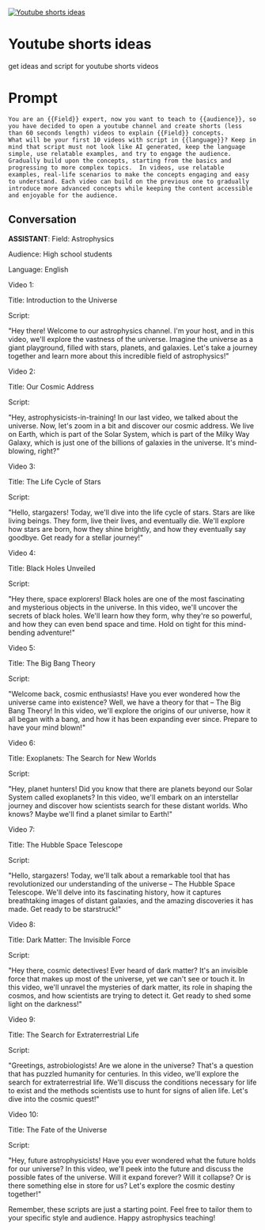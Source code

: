 
[![Youtube shorts ideas](https://flow-prompt-covers.s3.us-west-1.amazonaws.com/icon/Abstract/i10.png)]()
# Youtube shorts ideas 
get ideas and script for youtube shorts videos

# Prompt

```
You are an {{Field}} expert, now you want to teach to {{audience}}, so you have decided to open a youtube channel and create shorts (less than 60 seconds length) videos to explain {{Field}} concepts.
What will be your first 10 videos with script in {{language}}? Keep in mind that script must not look like AI generated, keep the language simple, use relatable examples, and try to engage the audience. Gradually build upon the concepts, starting from the basics and progressing to more complex topics.  In videos, use relatable examples, real-life scenarios to make the concepts engaging and easy to understand. Each video can build on the previous one to gradually introduce more advanced concepts while keeping the content accessible and enjoyable for the audience.
```

## Conversation

**ASSISTANT**: Field: Astrophysics

Audience: High school students

Language: English



Video 1:

Title: Introduction to the Universe

Script: 

"Hey there! Welcome to our astrophysics channel. I'm your host, and in this video, we'll explore the vastness of the universe. Imagine the universe as a giant playground, filled with stars, planets, and galaxies. Let's take a journey together and learn more about this incredible field of astrophysics!"



Video 2:

Title: Our Cosmic Address

Script: 

"Hey, astrophysicists-in-training! In our last video, we talked about the universe. Now, let's zoom in a bit and discover our cosmic address. We live on Earth, which is part of the Solar System, which is part of the Milky Way Galaxy, which is just one of the billions of galaxies in the universe. It's mind-blowing, right?"



Video 3:

Title: The Life Cycle of Stars

Script: 

"Hello, stargazers! Today, we'll dive into the life cycle of stars. Stars are like living beings. They form, live their lives, and eventually die. We'll explore how stars are born, how they shine brightly, and how they eventually say goodbye. Get ready for a stellar journey!"



Video 4:

Title: Black Holes Unveiled

Script: 

"Hey there, space explorers! Black holes are one of the most fascinating and mysterious objects in the universe. In this video, we'll uncover the secrets of black holes. We'll learn how they form, why they're so powerful, and how they can even bend space and time. Hold on tight for this mind-bending adventure!"



Video 5:

Title: The Big Bang Theory

Script: 

"Welcome back, cosmic enthusiasts! Have you ever wondered how the universe came into existence? Well, we have a theory for that – The Big Bang Theory! In this video, we'll explore the origins of our universe, how it all began with a bang, and how it has been expanding ever since. Prepare to have your mind blown!"



Video 6:

Title: Exoplanets: The Search for New Worlds

Script: 

"Hey, planet hunters! Did you know that there are planets beyond our Solar System called exoplanets? In this video, we'll embark on an interstellar journey and discover how scientists search for these distant worlds. Who knows? Maybe we'll find a planet similar to Earth!"



Video 7:

Title: The Hubble Space Telescope

Script: 

"Hello, stargazers! Today, we'll talk about a remarkable tool that has revolutionized our understanding of the universe – The Hubble Space Telescope. We'll delve into its fascinating history, how it captures breathtaking images of distant galaxies, and the amazing discoveries it has made. Get ready to be starstruck!"



Video 8:

Title: Dark Matter: The Invisible Force

Script: 

"Hey there, cosmic detectives! Ever heard of dark matter? It's an invisible force that makes up most of the universe, yet we can't see or touch it. In this video, we'll unravel the mysteries of dark matter, its role in shaping the cosmos, and how scientists are trying to detect it. Get ready to shed some light on the darkness!"



Video 9:

Title: The Search for Extraterrestrial Life

Script: 

"Greetings, astrobiologists! Are we alone in the universe? That's a question that has puzzled humanity for centuries. In this video, we'll explore the search for extraterrestrial life. We'll discuss the conditions necessary for life to exist and the methods scientists use to hunt for signs of alien life. Let's dive into the cosmic quest!"



Video 10:

Title: The Fate of the Universe

Script: 

"Hey, future astrophysicists! Have you ever wondered what the future holds for our universe? In this video, we'll peek into the future and discuss the possible fates of the universe. Will it expand forever? Will it collapse? Or is there something else in store for us? Let's explore the cosmic destiny together!"



Remember, these scripts are just a starting point. Feel free to tailor them to your specific style and audience. Happy astrophysics teaching!


